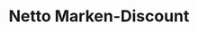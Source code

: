 ---
title: "Netto Marken-Discount"
url: /aalen/netto-marken-discount-alte-heidenheimer-strasse/
shop: Supermarkt
---
